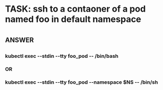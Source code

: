 
#
# TASK:   ssh to a contaoner of a pod named foo in default namespace
#

##
## ANSWER
##


###
### kubectl exec --stdin --tty foo_pod -- /bin/bash         
### OR
### kubectl exec --stdin --tty foo_pod --namespace $NS -- /bin/sh
###

